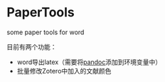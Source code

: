 # PaperTools
some paper tools for word

目前有两个功能：
 - word导出latex（需要将[pandoc](https://www.pandoc.org/)添加到环境变量中）
 - 批量修改Zotero中加入的文献颜色
